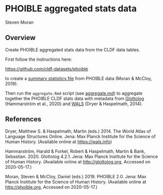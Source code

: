 # PHOIBLE aggregated stats data

Steven Moran


## Overview

Create PHOIBLE aggregated stats data from the CLDF data tables.

First follow the instructions here:

https://github.com/cldf-datasets/phoible

to create a [summary statistics file](phoible-stats.csv) from PHOIBLE data (Moran & McCloy, 2019).

Then run the `aggregate.Rmd` script (see [aggregate.md](aggregate.md)) to aggregate together the PHOIBLE CLDF stats data with metadata from [Glottolog](https://glottolog.org/) (Hammarström et al., 2020) and [WALS](https://github.com/cldf-datasets/wals) (Dryer & Haspelmath, 2014).


## References

Dryer, Matthew S. & Haspelmath, Martin (eds.) 2014. The World Atlas of Language Structures Online. Jena: Max Planck Institute for the Science of Human History. (Available online at https://wals.info)

Hammarström, Harald & Forkel, Robert & Haspelmath, Martin & Bank, Sebastian. 2020.
Glottolog 4.2.1. Jena: Max Planck Institute for the Science of Human History. (Available online at http://glottolog.org, Accessed on 2020-05-17.)

Moran, Steven & McCloy, Daniel (eds.) 2019. PHOIBLE 2.0. Jena: Max Planck Institute for the Science of Human History. (Available online at http://phoible.org, Accessed on 2020-05-17.)

